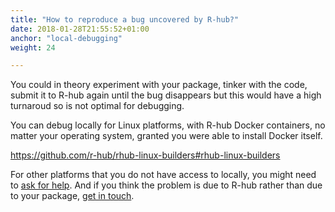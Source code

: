 ```yaml
---
title: "How to reproduce a bug uncovered by R-hub?"
date: 2018-01-28T21:55:52+01:00
anchor: "local-debugging"
weight: 24

---
```


You could in theory experiment with your package, tinker with the code, submit it to R-hub again until the bug disappears but this would have a high turnaroud so is not optimal for debugging.

You can debug locally for Linux platforms, with R-hub Docker containers, no matter your operating system, granted you were able to install Docker itself.

https://github.com/r-hub/rhub-linux-builders#rhub-linux-builders

For other platforms that you do not have access to locally, you might need to [ask for help](#pkg-dev-help). And if you think the problem is due to R-hub rather than due to your package, [get in touch](#about-r-hub-in-particular).